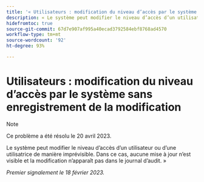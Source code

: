 ```yaml
---
title: '« Utilisateurs : modification du niveau d’accès par le système sans enregistrement de la modification »'
description: « Le système peut modifier le niveau d’accès d’un utilisateur ou d’une utilisatrice de manière imprévisible. Dans ce cas, aucune mise à jour n’est visible et la modification n’apparaît pas dans le journal d’audit. » »
hidefromtoc: true
source-git-commit: 67d7e907af995a40ecad3792584ebf8768ad4570
workflow-type: tm+mt
source-wordcount: '92'
ht-degree: 93%

---
```



# Utilisateurs : modification du niveau d’accès par le système sans enregistrement de la modification

>[!NOTE]
>
>Ce problème a été résolu le 20 avril 2023.

Le système peut modifier le niveau d’accès d’un utilisateur ou d’une utilisatrice de manière imprévisible. Dans ce cas, aucune mise à jour n’est visible et la modification n’apparaît pas dans le journal d’audit. »

_Premier signalement le 18 février 2023._

